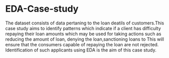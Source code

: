 # EDA-Case-study
The dataset consists of data pertaning to the loan deatils of customers.This case study aims to identify patterns which indicate if a client has difficulty repaying their loan amounts which may be used for taking actions such as  reducing the amount of loan, denying the loan,sanctioning loans to  This will ensure that the consumers capable of repaying the loan are not rejected. Identification of such applicants using EDA is the aim of this case study.
